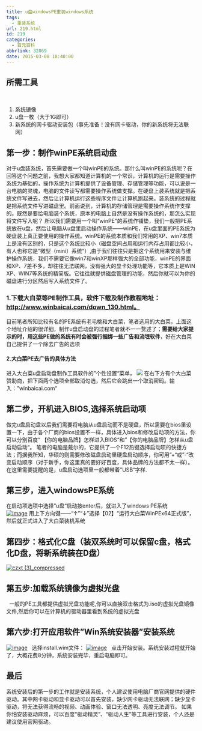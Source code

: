 ```yaml
---
title: u盘windowsPE重装windows系统
tags:
  - 重装系统
url: 219.html
id: 219
categories:
  - 百元百科
abbrlink: 32869
date: 2015-03-08 18:40:00
---
```


所需工具
----

 

1.  系统镜像
2.  u盘一枚（大于1G即可）
3.  新系统的网卡驱动安装包（事先准备！没有网卡驱动，你的新系统将无法联网）

第一步：制作winPE系统启动盘
----------------

对于u盘装系统，首先需要做一个叫winPE的系统。那什么叫winPE的系统呢？在回答这个问题之前，我想大家都知道计算机的一个常识，计算机的运行是需要操作系统为基础的，操作系统为计算机提供了设备管理、存储管理等功能，可以说是一台电脑的灵魂，电脑的文件读写都需要操作系统做支撑。在硬盘上装系统就是把系统文件写进去，然后让计算机运行这些程序文件让计算机跑起来。装系统的过程就是把系统文件写进磁盘里。前面说到，计算机的存储管理是需要操作系统作支撑的。既然是要给电脑装个系统，原本的电脑上自然是没有操作系统的，那怎么实现将文件写入呢？ 所以我们需要用一个叫“winPE"的系统作铺垫，我们一般把PE系统放在u盘，然后让电脑从u盘里启动操作系统——winPE，在u盘里面的PE系统为硬盘装上真正要使用的操作系统。winPE的系统本质和我们常用的XP、win7本质上是没有区别的，只是这个系统比较小（磁盘空间占用和运行内存占用都比较小，有人也称它是”微型（mini）系统“）,由于我们往往只是把这个系统用来安装与维护操作系统，我们不需要它像win7和winXP那样强大的全部功能，winPE的界面和XP、7差不多，却往往无法联网，没有强大的显卡处理功能等，它本质上是WIN XP、WIN7等系统的精简版。它往往就提供磁盘管理的功能，然后你就可以为你的磁盘进行分区然后写入系统文件了。

### 1.下载大白菜等PE制作工具，软件下载及制作教程地址：http://www.winbaicai.com/down_130.html。

目前笔者所知比较有名的PE系统有老毛桃和大白菜，笔者选用的大白菜，上面这个地址介绍的很详细，制作u盘启动盘的过程笔者就不一一赘述了；**需要给大家提示的时，用这些PE做的系统有时会被强行捆绑一些广告和流氓软件**，好在大白菜自己提供了一个除去广告的选项

#### 2.大白菜PE去广告的具体方法

进入大白菜u盘启动盘制作工具软件的”个性设置“菜单， ![](http://baiyuan.wang/wp-content/uploads/2015/01/20150127125641_40467.jpg)  在右下方有个大白菜赞助商，把下面两个选项全部取消勾选，然后它会跳出一个取消密码。输入：”winbaicai.com“

第二步，开机进入BIOS,选择系统启动项
--------------------

做完u盘启动盘以后我们需要将电脑从u盘启动而不是硬盘，所以需要在bios里设置一下，由于各个厂商的bios设置不一样，具体进入bios和修改启动项的方法，你可以分别百度“ 【你的电脑品牌】怎样进入BIOS“和”【你的电脑品牌】怎样从u盘启动启动“。 笔者的电脑是戴尔的，它提供了一个F12热键选择启动项的快捷方法；而据我所知，华硕的则需要修改磁盘启动里硬盘启动顺序，你可用”+“或”-“改变启动顺序（对于新手，你这里真的要好好百度，具体品牌的方法都不太一样）。 在这里需要提醒的是，u盘启动选项里一般都带着”USB“字样.

第三步，进入windowsPE系统
-----------------

在启动项选项中选择”u盘“启动按enter后，就进入了windows PE系统     [![image](http://baiyuan.wang/wp-content/uploads/2015/03/image_thumb3.png "image")](http://baiyuan.wang/wp-content/uploads/2015/03/image3.png) 用上下方向键——“↑”“↓”选择【02】“运行大白菜WinPEx64正式版”，然后就正式进入了大白菜装机系统  

第四步：格式化C盘（装双系统时可以保留c盘，格式化D盘，将新系统装在D盘）
-------------------------------------

[![czxt (3)_compressed](http://baiyuan.wang/wp-content/uploads/2015/03/czxt-3_compressed_thumb1.jpg "czxt (3)_compressed")](http://baiyuan.wang/wp-content/uploads/2015/03/czxt-3_compressed1.jpg)

第五步:加载系统镜像为虚拟光盘
---------------

  一般的PE工具都提供虚拟光盘功能呢,你可以直接双击格式为.iso的虚拟光盘镜像文件,然后你可以在计算机的驱动器里看到系统的虚拟光盘

第六步:打开应用软件”Win系统安装器”安装系统
------------------------

[![image](http://baiyuan.wang/wp-content/uploads/2015/03/image_thumb6.png "image")](http://baiyuan.wang/wp-content/uploads/2015/03/image6.png)   选择install.wim文件： [![image](http://baiyuan.wang/wp-content/uploads/2015/03/image_thumb7.png "image")](http://baiyuan.wang/wp-content/uploads/2015/03/image7.png)   点击开始安装。系统安装过程就开始了，大概花费8分钟，系统安装完毕，重启电脑即可。

最后
--

系统安装后的第一步的工作就是安装系统，个人建议使用电脑厂商官网提供的硬件驱动。其中网卡驱动和显卡驱动可以首先安装，缺少网卡驱动无法联网；缺少显卡驱动，将无法获得流畅的视频、动画体验、窗口无法透明、亮度无法调节。 如果你怕安装驱动麻烦，可以百度“驱动精灵”、“驱动人生”等工具进行安装，个人还是建议使用官网驱动。